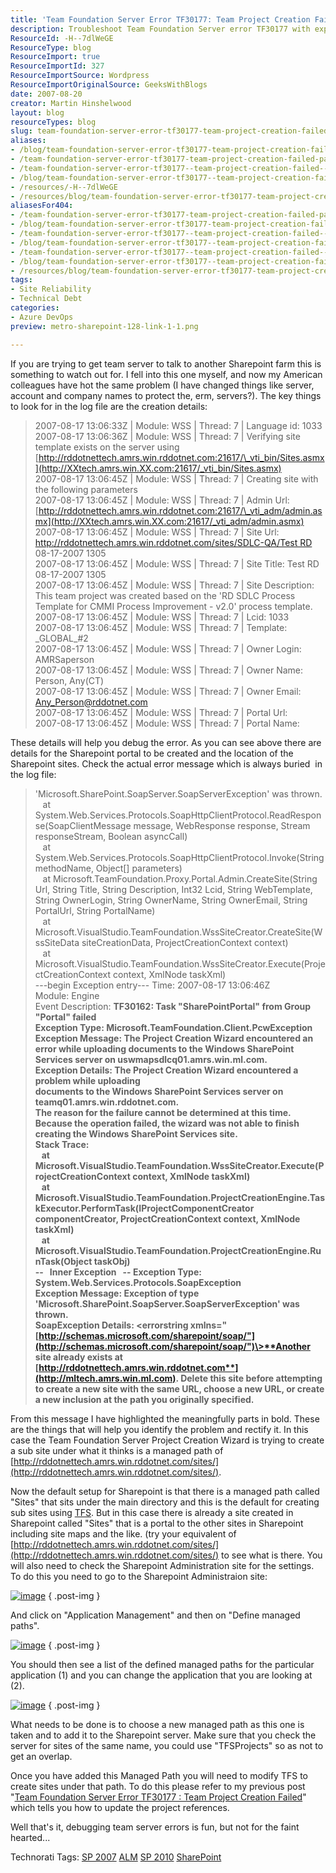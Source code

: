 ```yaml
---
title: 'Team Foundation Server Error TF30177: Team Project Creation Failed  - Part 2'
description: Troubleshoot Team Foundation Server error TF30177 with expert insights. Learn to resolve project creation issues in SharePoint effectively. Read more!
ResourceId: -H--7dlWeGE
ResourceType: blog
ResourceImport: true
ResourceImportId: 327
ResourceImportSource: Wordpress
ResourceImportOriginalSource: GeeksWithBlogs
date: 2007-08-20
creator: Martin Hinshelwood
layout: blog
resourceTypes: blog
slug: team-foundation-server-error-tf30177-team-project-creation-failed-part-2
aliases:
- /blog/team-foundation-server-error-tf30177-team-project-creation-failed-part-2
- /team-foundation-server-error-tf30177-team-project-creation-failed-part-2
- /team-foundation-server-error-tf30177--team-project-creation-failed---part-2
- /blog/team-foundation-server-error-tf30177--team-project-creation-failed---part-2
- /resources/-H--7dlWeGE
- /resources/blog/team-foundation-server-error-tf30177-team-project-creation-failed-part-2
aliasesFor404:
- /team-foundation-server-error-tf30177-team-project-creation-failed-part-2
- /blog/team-foundation-server-error-tf30177-team-project-creation-failed-part-2
- /team-foundation-server-error-tf30177--team-project-creation-failed----part-2
- /blog/team-foundation-server-error-tf30177--team-project-creation-failed----part-2
- /team-foundation-server-error-tf30177--team-project-creation-failed---part-2
- /blog/team-foundation-server-error-tf30177--team-project-creation-failed---part-2
- /resources/blog/team-foundation-server-error-tf30177-team-project-creation-failed-part-2
tags:
- Site Reliability
- Technical Debt
categories:
- Azure DevOps
preview: metro-sharepoint-128-link-1-1.png

---
```

If you are trying to get team server to talk to another Sharepoint farm this is something to watch out for. I fell into this one myself, and now my American colleagues have hot the same problem (I have changed things like server, account and company names to protect the, erm, servers?). The key things to look for in the log file are the creation details:

> 2007-08-17 13:06:33Z | Module: WSS | Thread: 7 | Language id: 1033  
> 2007-08-17 13:06:36Z | Module: WSS | Thread: 7 | Verifying site template exists on the server using [http://rddotnettech.amrs.win.rddotnet.com:21617/\_vti_bin/Sites.asmx](http://XXtech.amrs.win.XX.com:21617/_vti_bin/Sites.asmx)  
> 2007-08-17 13:06:45Z | Module: WSS | Thread: 7 | Creating site with the following parameters  
> 2007-08-17 13:06:45Z | Module: WSS | Thread: 7 | Admin Url: [http://rddotnettech.amrs.win.rddotnet.com:21617/\_vti_adm/admin.asmx](http://XXtech.amrs.win.XX.com:21617/_vti_adm/admin.asmx)  
> 2007-08-17 13:06:45Z | Module: WSS | Thread: 7 | Site Url: http://rddotnettech.amrs.win.rddotnet.com/sites/SDLC-QA/Test RD 08-17-2007 1305  
> 2007-08-17 13:06:45Z | Module: WSS | Thread: 7 | Site Title: Test RD 08-17-2007 1305  
> 2007-08-17 13:06:45Z | Module: WSS | Thread: 7 | Site Description: This team project was created based on the 'RD SDLC Process Template for CMMI Process Improvement - v2.0' process template.  
> 2007-08-17 13:06:45Z | Module: WSS | Thread: 7 | Lcid: 1033  
> 2007-08-17 13:06:45Z | Module: WSS | Thread: 7 | Template: \_GLOBAL\_#2  
> 2007-08-17 13:06:45Z | Module: WSS | Thread: 7 | Owner Login: AMRSaperson  
> 2007-08-17 13:06:45Z | Module: WSS | Thread: 7 | Owner Name: Person, Any(CT)  
> 2007-08-17 13:06:45Z | Module: WSS | Thread: 7 | Owner Email: [Any_Person@rddotnet.com](mailto:Any_Person@rddotnet.com)  
> 2007-08-17 13:06:45Z | Module: WSS | Thread: 7 | Portal Url:  
> 2007-08-17 13:06:45Z | Module: WSS | Thread: 7 | Portal Name:

These details will help you debug the error. As you can see above there are details for the Sharepoint portal to be created and the location of the Sharepoint sites. Check the actual error message which is always buried  in the log file:

> 'Microsoft.SharePoint.SoapServer.SoapServerException' was thrown.  
>    at System.Web.Services.Protocols.SoapHttpClientProtocol.ReadResponse(SoapClientMessage message, WebResponse response, Stream responseStream, Boolean asyncCall)  
>    at System.Web.Services.Protocols.SoapHttpClientProtocol.Invoke(String methodName, Object\[\] parameters)  
>    at Microsoft.TeamFoundation.Proxy.Portal.Admin.CreateSite(String Url, String Title, String Description, Int32 Lcid, String WebTemplate, String OwnerLogin, String OwnerName, String OwnerEmail, String PortalUrl, String PortalName)  
>    at Microsoft.VisualStudio.TeamFoundation.WssSiteCreator.CreateSite(WssSiteData siteCreationData, ProjectCreationContext context)  
>    at Microsoft.VisualStudio.TeamFoundation.WssSiteCreator.Execute(ProjectCreationContext context, XmlNode taskXml)  
> \---begin Exception entry---
> Time: 2007-08-17 13:06:46Z  
> Module: Engine  
> Event Description: **TF30162: Task "SharePointPortal" from Group "Portal" failed  
> **Exception Type: Microsoft.TeamFoundation.Client.PcwException  
> Exception Message: The Project Creation Wizard encountered an error while uploading documents to the Windows SharePoint Services server on uswmapsdlcq01.amrs.win.ml.com.  
> Exception Details: The Project Creation Wizard encountered a problem while uploading  
> documents to the Windows SharePoint Services server on **teamq01.amrs.win.rddotnet.com**.  
> The reason for the failure cannot be determined at this time.  
> Because the operation failed, the wizard was not able to finish  
> creating the Windows SharePoint Services site.  
> Stack Trace:  
>    at Microsoft.VisualStudio.TeamFoundation.WssSiteCreator.Execute(ProjectCreationContext context, XmlNode taskXml)  
>    at Microsoft.VisualStudio.TeamFoundation.ProjectCreationEngine.TaskExecutor.PerformTask(IProjectComponentCreator componentCreator, ProjectCreationContext context, XmlNode taskXml)  
>    at Microsoft.VisualStudio.TeamFoundation.ProjectCreationEngine.RunTask(Object taskObj)  
> \--   Inner Exception   --
> Exception Type: System.Web.Services.Protocols.SoapException  
> Exception Message: Exception of type 'Microsoft.SharePoint.SoapServer.SoapServerException' was thrown.  
> SoapException Details: <detail><errorstring xmlns="[http://schemas.microsoft.com/sharepoint/soap/"](http://schemas.microsoft.com/sharepoint/soap/")\>**Another site already exists at** [**http://rddotnettech.amrs.win.rddotnet.com**](http://mltech.amrs.win.ml.com)**. Delete this site before attempting to create a new site with the same URL, choose a new URL, or create a new inclusion at the path you originally specified.**</errorstring></detail>

From this message I have highlighted the meaningfully parts in bold. These are the things that will help you identify the problem and rectify it. In this case the Team Foundation Server Project Creation Wizard is trying to create a sub site under what it thinks is a managed path of [http://rddotnettech.amrs.win.rddotnet.com/sites/](http://rddotnettech.amrs.win.rddotnet.com/sites/).

Now the default setup for Sharepoint is that there is a managed path called "Sites" that sits under the main directory and this is the default for creating sub sites using [TFS](http://msdn2.microsoft.com/en-us/teamsystem/aa718934.aspx "Team Foundation Server"). But in this case there is already a site created in Sharepoint called "Sites" that is a portal to the other sites in Sharepoint including site maps and the like. (try your equivalent of [http://rddotnettech.amrs.win.rddotnet.com/sites/](http://rddotnettech.amrs.win.rddotnet.com/sites/) to see what is there. You will also need to check the Sharepoint Administration site for the settings. To do this you need to go to the Sharepoint Administraion site:

[![image](images/TeamFoundationServerErrorTF30177ProjectC_D920-image_thumb-4-4.png)](http://blog.hinshelwood.com/files/2011/05/GWB-WindowsLiveWriter-TeamFoundationServerErrorTF30177ProjectC_D920-image.png)
{ .post-img }

And click on "Application Management" and then on "Define managed paths".

[![image](images/TeamFoundationServerErrorTF30177ProjectC_D920-image_thumb_1-2-2.png)](http://blog.hinshelwood.com/files/2011/05/GWB-WindowsLiveWriter-TeamFoundationServerErrorTF30177ProjectC_D920-image_1.png)
{ .post-img }

You should then see a list of the defined managed paths for the particular application (1) and you can change the application that you are looking at (2).

[![image](images/TeamFoundationServerErrorTF30177ProjectC_D920-image_thumb_2-3-3.png)](http://blog.hinshelwood.com/files/2011/05/GWB-WindowsLiveWriter-TeamFoundationServerErrorTF30177ProjectC_D920-image_2.png)
{ .post-img }

What needs to be done is to choose a new managed path as this one is taken and to add it to the Sharepoint server. Make sure that you check the server for sites of the same name, you could use "TFSProjects" so as not to get an overlap.

Once you have added this Managed Path you will need to modify TFS to create sites under that path. To do this please refer to my previous post "[Team Foundation Server Error TF30177 : Team Project Creation Failed](http://blog.hinshelwood.com/archive/2007/08/14/Team-Foundation-Server-Error-TF30177--Team-Project-Creation-Failed.aspx)" which tells you how to update the project references.

Well that's it, debugging team server errors is fun, but not for the faint hearted...

Technorati Tags: [SP 2007](http://technorati.com/tags/SP+2007) [ALM](http://technorati.com/tags/ALM) [SP 2010](http://technorati.com/tags/SP+2010) [SharePoint](http://technorati.com/tags/SharePoint)
